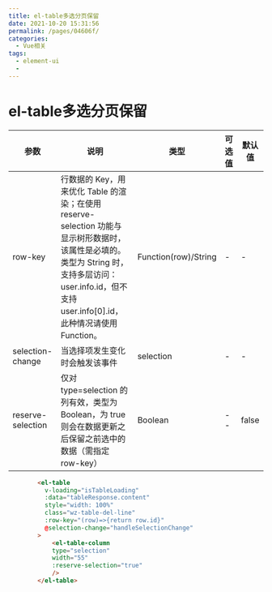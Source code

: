 ```yaml
---
title: el-table多选分页保留
date: 2021-10-20 15:31:56
permalink: /pages/04606f/
categories:
  - Vue相关
tags:
  - element-ui
  - 
---
```

# el-table多选分页保留

|参数|说明|类型|可选值|默认值|
|--|--|--|--|--|
|row-key|行数据的 Key，用来优化 Table 的渲染；在使用 reserve-selection 功能与显示树形数据时，该属性是必填的。类型为 String 时，支持多层访问：user.info.id，但不支持 user.info[0].id，此种情况请使用 Function。|Function(row)/String|-|-|
|selection-change|当选择项发生变化时会触发该事件|selection|-|-|
|reserve-selection|仅对 type=selection 的列有效，类型为 Boolean，为 true 则会在数据更新之后保留之前选中的数据（需指定 row-key）|Boolean|--|false



```html
        <el-table
          v-loading="isTableLoading"
          :data="tableResponse.content"
          style="width: 100%"
          class="wz-table-del-line"
          :row-key="(row)=>{return row.id}"
          @selection-change="handleSelectionChange"
        >
            <el-table-column
            type="selection"
            width="55"
            :reserve-selection="true"
            />
        </el-table>
```

